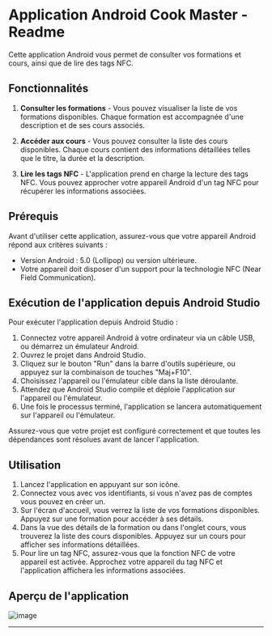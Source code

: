 # Application Android Cook Master - Readme

Cette application Android vous permet de consulter vos formations et cours, ainsi que de lire des tags NFC.

## Fonctionnalités

1. **Consulter les formations** - Vous pouvez visualiser la liste de vos formations disponibles. Chaque formation est accompagnée d'une description et de ses cours associés.

2. **Accéder aux cours** - Vous pouvez consulter la liste des cours disponibles. Chaque cours contient des informations détaillées telles que le titre, la durée et la description.

3. **Lire les tags NFC** - L'application prend en charge la lecture des tags NFC. Vous pouvez approcher votre appareil Android d'un tag NFC pour récupérer les informations associées.

## Prérequis

Avant d'utiliser cette application, assurez-vous que votre appareil Android répond aux critères suivants :

- Version Android : 5.0 (Lollipop) ou version ultérieure.
- Votre appareil doit disposer d'un support pour la technologie NFC (Near Field Communication).

## Exécution de l'application depuis Android Studio

Pour exécuter l'application depuis Android Studio :

1. Connectez votre appareil Android à votre ordinateur via un câble USB, ou démarrez un émulateur Android.
2. Ouvrez le projet dans Android Studio.
3. Cliquez sur le bouton "Run" dans la barre d'outils supérieure, ou appuyez sur la combinaison de touches "Maj+F10".
4. Choisissez l'appareil ou l'émulateur cible dans la liste déroulante.
5. Attendez que Android Studio compile et déploie l'application sur l'appareil ou l'émulateur.
6. Une fois le processus terminé, l'application se lancera automatiquement sur l'appareil ou l'émulateur.

Assurez-vous que votre projet est configuré correctement et que toutes les dépendances sont résolues avant de lancer l'application.

## Utilisation

1. Lancez l'application en appuyant sur son icône.
2. Connectez vous avec vos identifiants, si vous n'avez pas de comptes vous pouvez en créer un.
3. Sur l'écran d'accueil, vous verrez la liste de vos formations disponibles. Appuyez sur une formation pour accéder à ses détails.
4. Dans la vue des détails de la formation ou dans l'onglet cours, vous trouverez la liste des cours disponibles. Appuyez sur un cours pour afficher ses informations détaillées.
5. Pour lire un tag NFC, assurez-vous que la fonction NFC de votre appareil est activée. Approchez votre appareil du tag NFC et l'application affichera les informations associées.

## Aperçu de l'application

![image](https://github.com/jordan95v/cook_master_android/assets/81647755/eb4fb540-f49c-49bd-a561-ef02c804177a)


---
